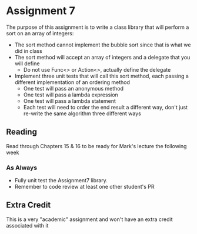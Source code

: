 # Assignment 7

The purpose of this assignment is to write a class library that will perform a sort on an array of integers:

- The sort method cannot implement the bubble sort since that is what we did in class
- The sort method will accept an array of integers and a delegate that you will define
  - Do not use Func<> or Action<>, actually define the delegate
- Implement three unit tests that will call this sort method, each passing a different implementation of an ordering method
  - One test will pass an anonymous method
  - One test will pass a lambda expression
  - One test will pass a lambda statement
  - Each test will need to order the end result a different way, don't just re-write the same algorithm three different ways

## Reading

Read through Chapters 15 & 16 to be ready for Mark's lecture the following week

### As Always

- Fully unit test the Assignment7 library.
- Remember to code review at least one other student's PR

## Extra Credit

This is a very "academic" assignment and won't have an extra credit associated with it